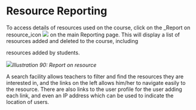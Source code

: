 # Resource Reporting

To access details of resources used on the course, click on the \_Report on resource\_icon ![](../../.gitbook/assets/graphics55.png) on the main Reporting page. This will display a list of resources added and deleted to the course, including

resources added by students.

![](../../.gitbook/assets/graphics57.png)_Illustration 90: Report on resource_

A search facility allows teachers to filter and find the resources they are interested in, and the links on the left allows him/her to navigate easily to the resource. There are also links to the user profile for the user adding each link, and even an IP address which can be used to indicate the location of users.

